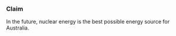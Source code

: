### Claim
In the future, nuclear energy is the best possible energy source for Australia.












